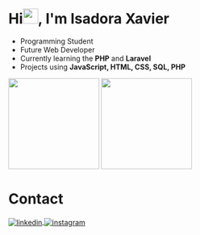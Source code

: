 
<h1 align="rigth">Hi<img src="https://raw.githubusercontent.com/kaueMarques/kaueMarques/master/hi.gif" height="30px">, I'm Isadora Xavier</h1>


-  Programming Student
-  Future Web Developer
-  Currently learning the **PHP** and **Laravel**
-  Projects using **JavaScript, HTML, CSS, SQL, PHP**

<div>
  <img height="180em" src="https://github-readme-stats.vercel.app/api?username=isadoraxaavier&show_icons=true&theme=dark"/>
  <img height="180em" src="https://github-readme-stats.vercel.app/api/top-langs/?username=isadoraxaavier&layout=compact&theme=dark"/›
</div>
<h1>Contact</h1>
<a href="https://linkedin.com/in/isadoraxaviergoncalves" target="_blank">
  <img align="center" src="https://img.shields.io/badge/-isadoraxaviergoncalves-05122A?style=flat&logo=linkedin" alt="linkedin"/>
</a>
<a href="https://instagram.com/isadoraxaavier" target="_blank">
 <img align="center" src="https://img.shields.io/badge/-isadoraxaavier-05122A?style=flat&logo=instagram" alt="instagram"/>
</a>
</p>
<!--
<p align="left"> <img src="https://komarev.com/ghpvc/?username=isadoraxaavier&color=green" alt="Profile views" /> </p>
-->
